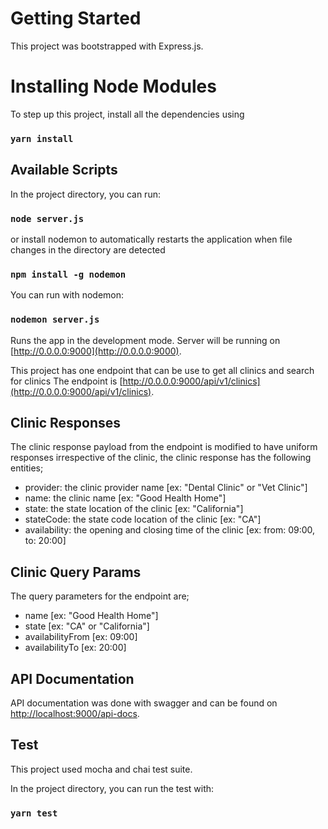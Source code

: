 # Getting Started

This project was bootstrapped with Express.js.

# Installing Node Modules

To step up this project, install all the dependencies using

### `yarn install`

## Available Scripts

In the project directory, you can run:

### `node server.js`

or install nodemon to automatically restarts the application 
when file changes in the directory are detected

### `npm install -g nodemon`

You can run with nodemon:

### `nodemon server.js`

Runs the app in the development mode.
Server will be running on [http://0.0.0.0:9000](http://0.0.0.0:9000).

This project has one endpoint that can be use to get all clinics and search for clinics
The endpoint is [http://0.0.0.0:9000/api/v1/clinics](http://0.0.0.0:9000/api/v1/clinics).

## Clinic Responses

The clinic response payload from the endpoint is modified to have uniform responses irrespective of the clinic,
the clinic response has the following entities;
- provider: the clinic provider name [ex: "Dental Clinic" or "Vet Clinic"]
- name: the clinic name [ex: "Good Health Home"]
- state: the state location of the clinic [ex: "California"]
- stateCode: the state code location of the clinic [ex: "CA"]
- availability: the opening and closing time of the clinic [ex: from: 09:00, to: 20:00]

## Clinic Query Params

The query parameters for the endpoint are;
- name [ex: "Good Health Home"]
- state [ex: "CA" or "California"]
- availabilityFrom [ex: 09:00]
- availabilityTo [ex: 20:00]

## API Documentation 

API documentation was done with swagger and can be found on 
[http://localhost:9000/api-docs](http://localhost:9000/api-docs).

## Test

This project used mocha and chai test suite.

In the project directory, you can run the test with:

### `yarn test`

